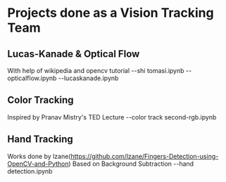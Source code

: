 # Projects done as a Vision Tracking Team
## Lucas-Kanade & Optical Flow
With help of wikipedia and opencv tutorial
--shi tomasi.ipynb
--opticalflow.ipynb
--lucaskanade.ipynb

## Color Tracking
Inspired by Pranav Mistry's TED Lecture
--color track second-rgb.ipynb

## Hand Tracking 
Works done by lzane(https://github.com/lzane/Fingers-Detection-using-OpenCV-and-Python)
Based on Background Subtraction 
--hand detection.ipynb
